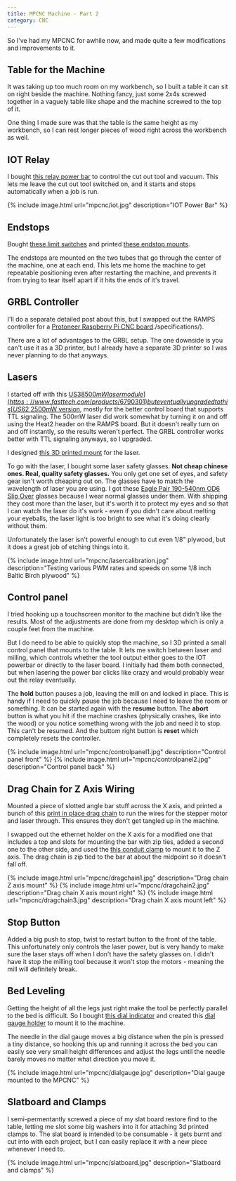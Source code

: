 ```yaml
---
title: MPCNC Machine - Part 2
category: CNC
---
```


So I've had my MPCNC for awhile now, and made quite a few modifications and improvements to it.

## Table for the Machine

It was taking up too much room on my workbench, so I built a table it can sit on right beside the machine.  Nothing fancy, just some 2x4s screwed together in a vaguely table like shape and the machine screwed to the top of it.

One thing I made sure was that the table is the same height as my workbench, so I can rest longer pieces of wood right across the workbench as well.

## IOT Relay

I bought [this relay power bar](https://www.amazon.ca/Iot-Relay-Enclosed-High-power-Raspberry/dp/B00WV7GMA2) to control the cut out tool and vacuum.  This lets me leave the cut out tool switched on, and it starts and stops automatically when a job is run.

{% include image.html url="mpcnc/iot.jpg" description="IOT Power Bar" %}

## Endstops

Bought [these limit switches](https://www.amazon.ca/gp/product/B01ABIPV5Y) and printed [these endstop mounts](https://www.thingiverse.com/thing:1831218).

The endstops are mounted on the two tubes that go through the center of the machine, one at each end.  This lets me home the machine to get repeatable positioning even after restarting the machine, and prevents it from trying to tear itself apart if it hits the ends of it's travel.

## GRBL Controller

I'll do a separate detailed post about this, but I swapped out the RAMPS controller for a [Protoneer Raspberry Pi CNC board](https://wiki.protoneer.co.nz/Raspberry_Pi_CNC)./specifications/).

There are a lot of advantages to the GRBL setup.  The one downside is you can't use it as a 3D printer, but I already have a separate 3D printer so I was never planning to do that anyways.

## Lasers

I started off with this [US$38 500mW laser module](https://www.fasttech.com/products/6790301) but eventually upgraded to this [US$62 2500mW version](https://www.fasttech.com/products/9369800), mostly for the better control board that supports TTL signaling. 
The 500mW laser did work somewhat by turning it on and off using the Heat2 header on the RAMPS board.  But it doesn't really turn on and off instantly, so the results weren't perfect.  The GRBL controller works better with TTL signaling anyways, so I upgraded.

I designed [this 3D printed mount](https://www.thingiverse.com/thing:2655590) for the laser.

To go with the laser, I bought some laser safety glasses.  **Not cheap chinese ones.  Real, quality safety glasses.** You only get one set of eyes, and safety gear isn't worth cheaping out on.  The glasses have to match the wavelength of laser you are using.  I got these [Eagle Pair 190-540nm OD6 Slip Over](https://www.survivallaser.com/Eagle_Pair__190-540nm_OD6_Slip_Over_Laser_Safety_Goggles/p556088_3346945.aspx) glasses because I wear normal glasses under them.
With shipping they cost more than the laser, but it's worth it to protect my eyes and so that I can watch the laser do it's work - even if you didn't care about melting your eyeballs, the laser light is too bright to see what it's doing clearly without them.

Unfortunately the laser isn't powerful enough to cut even 1/8" plywood, but it does a great job of etching things into it.

{% include image.html url="mpcnc/lasercalibration.jpg" description="Testing various PWM rates and speeds on some 1/8 inch Baltic Birch plywood" %}

## Control panel

I tried hooking up a touchscreen monitor to the machine but didn't like the results.  Most of the adjustments are done from my desktop which is only a couple feet from the machine.

But I do need to be able to quickly stop the machine, so I 3D printed a small control panel that mounts to the table.  It lets me switch between laser and milling, which controls whether the tool output either goes to the IOT powerbar or directly to the laser board.  I initially had them both connected, but when lasering the power bar clicks like crazy and would probably wear out the relay eventually.

The **hold** button pauses a job, leaving the mill on and locked in place.  This is handy if I need to quickly pause the job because I need to leave the room or something.  It can be started again with the **resume** button.  The **abort** button is what you hit if the machine crashes (physically crashes, like into the wood) or you notice something wrong with the job and need it to stop.  This can't be resumed.  And the buttom right button is **reset** which completely resets the controller.
<div class="gallery">
{% include image.html url="mpcnc/controlpanel1.jpg" description="Control panel front" %}
{% include image.html url="mpcnc/controlpanel2.jpg" description="Control panel back" %}
</div>

## Drag Chain for Z Axis Wiring

Mounted a piece of slotted angle bar stuff across the X axis, and printed a bunch of this [print in place drag chain](https://www.thingiverse.com/thing:1824144) to run the wires for the stepper motor and laser through. This ensures they don't get tangled up in the machine.

I swapped out the ethernet holder on the X axis for a modified one that includes a top and slots for mounting the bar with zip ties, added a second one to the other side, and used the [this conduit clamp](https://www.thingiverse.com/thing:1710857) to mount it to the Z axis.  The drag chain is zip tied to the bar at about the midpoint so it doesn't fall off.


<div class="gallery">
{% include image.html url="mpcnc/dragchain1.jpg" description="Drag chain Z axis mount" %}
{% include image.html url="mpcnc/dragchain2.jpg" description="Drag chain X axis mount right" %}
{% include image.html url="mpcnc/dragchain3.jpg" description="Drag chain X axis mount left" %}
</div>

## Stop Button

Added a big push to stop, twist to restart button to the front of the table.  This unfortunately only controls the laser power, but is very handy to make sure the laser stays off when I don't have the safety glasses on.  I didn't have it stop the milling tool because it won't stop the motors - meaning the mill will definitely break.

## Bed Leveling

Getting the height of all the legs just right make the tool be perfectly parallel to the bed is difficult.  So I bought [this dial indicator](https://www.amazon.ca/gp/product/B00SG6CIVO) and created this [dial gauge holder](https://www.thingiverse.com/thing:2618679) to mount it to the machine.

The needle in the dial gauge moves a big distance when the pin is pressed a tiny distance, so hooking this up and running it across the bed you can easily see very small height differences and adjust the legs until the needle barely moves no matter what direction you move it.

{% include image.html url="mpcnc/dialgauge.jpg" description="Dial gauge mounted to the MPCNC" %}

## Slatboard and Clamps

I semi-permentantly screwed a piece of my slat board restore find to the table, letting me slot some big washers into it for attaching 3d printed clamps to.  The slat board is intended to be consumable - it gets burnt and cut into with each project, but I can easily replace it with a new piece whenever I need to.

{% include image.html url="mpcnc/slatboard.jpg" description="Slatboard and clamps" %}